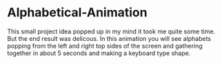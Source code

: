 # Alphabetical-Animation
This small project idea popped up in my mind it took me quite some time. But the end result was delicous. In this animation you will see alphabets popping from the left and right top sides of the screen and gathering together in about 5 seconds and making a keyboard type shape.
